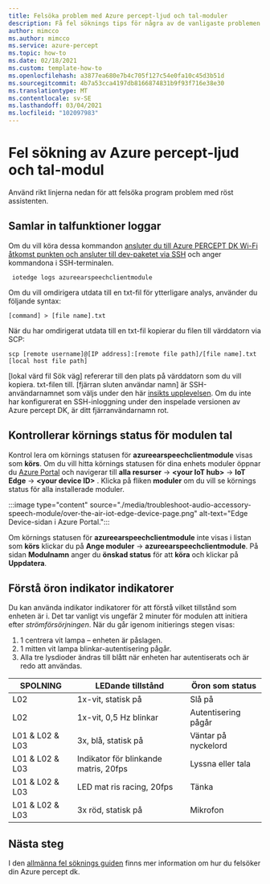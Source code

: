 ```yaml
---
title: Felsöka problem med Azure percept-ljud och tal-moduler
description: Få fel söknings tips för några av de vanligaste problemen som påträffas under den här insikts upplevelsen
author: mimcco
ms.author: mimcco
ms.service: azure-percept
ms.topic: how-to
ms.date: 02/18/2021
ms.custom: template-how-to
ms.openlocfilehash: a3877ea680e7b4c705f127c54e0fa10c45d3b51d
ms.sourcegitcommit: 4b7a53cca4197db8166874831b9f93f716e38e30
ms.translationtype: MT
ms.contentlocale: sv-SE
ms.lasthandoff: 03/04/2021
ms.locfileid: "102097983"
---
```

# <a name="azure-percept-audio-and-speech-module-troubleshooting"></a>Fel sökning av Azure percept-ljud och tal-modul

Använd rikt linjerna nedan för att felsöka program problem med röst assistenten.

## <a name="collecting-speech-module-logs"></a>Samlar in talfunktioner loggar

Om du vill köra dessa kommandon [ansluter du till Azure PERCEPT DK Wi-Fi åtkomst punkten och ansluter till dev-paketet via SSH](./how-to-ssh-into-percept-dk.md) och anger kommandona i SSH-terminalen.

```console
 iotedge logs azureearspeechclientmodule
```

Om du vill omdirigera utdata till en txt-fil för ytterligare analys, använder du följande syntax:

```console
[command] > [file name].txt
```

När du har omdirigerat utdata till en txt-fil kopierar du filen till värddatorn via SCP:

```console
scp [remote username]@[IP address]:[remote file path]/[file name].txt [local host file path]
```

[lokal värd fil Sök väg] refererar till den plats på värddatorn som du vill kopiera. txt-filen till. [fjärran sluten användar namn] är SSH-användarnamnet som väljs under den här [insikts upplevelsen](./quickstart-percept-dk-set-up.md). Om du inte har konfigurerat en SSH-inloggning under den inspelade versionen av Azure percept DK, är ditt fjärranvändarnamn rot.

## <a name="checking-runtime-status-of-the-speech-module"></a>Kontrollerar körnings status för modulen tal

Kontrol lera om körnings statusen för **azureearspeechclientmodule** visas som **körs**. Om du vill hitta körnings statusen för dina enhets moduler öppnar du [Azure Portal](https://portal.azure.com/) och navigerar till **alla resurser**  ->  **\<your IoT hub>**  ->  **IoT Edge**  ->  **\<your device ID>** . Klicka på fliken **moduler** om du vill se körnings status för alla installerade moduler.

:::image type="content" source="./media/troubleshoot-audio-accessory-speech-module/over-the-air-iot-edge-device-page.png" alt-text="Edge Device-sidan i Azure Portal.":::

Om körnings statusen för **azureearspeechclientmodule** inte visas i listan som **körs** klickar du på **Ange moduler**  ->  **azureearspeechclientmodule**. På sidan **Modulnamn** anger du **önskad status** för att **köra** och klickar på **Uppdatera**.

## <a name="understanding-ear-som-led-indicators"></a>Förstå öron indikator indikatorer

Du kan använda indikator indikatorer för att förstå vilket tillstånd som enheten är i. Det tar vanligt vis ungefär 2 minuter för modulen att initiera efter *strömförsörjningen*. När du går igenom initierings stegen visas:

1. 1 centrera vit lampa – enheten är påslagen. 
2. 1 mitten vit lampa blinkar-autentisering pågår. 
3. Alla tre lysdioder ändras till blått när enheten har autentiserats och är redo att användas.

|SPOLNING|   LEDande tillstånd|  Öron som status|
|---|------------|----------------| 
|L02|   1x-vit, statisk på |Slå på |
|L02|   1x-vit, 0,5 Hz blinkar|  Autentisering pågår |
|L01 & L02 & L03|   3x, blå, statisk på|     Väntar på nyckelord|
|L01 & L02 & L03|   Indikator för blinkande matris, 20fps | Lyssna eller tala|
|L01 & L02 & L03|   LED mat ris racing, 20fps|    Tänka|
|L01 & L02 & L03|   3x röd, statisk på | Mikrofon|

## <a name="next-steps"></a>Nästa steg

I den [allmänna fel söknings guiden](./troubleshoot-dev-kit.md) finns mer information om hur du felsöker din Azure percept dk.

